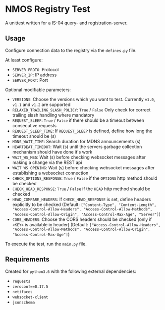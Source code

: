 # NMOS Registry Test

A unittest written for a IS-04 query- and registration-server.

## Usage
Configure connection data to the registry via the ```defines.py``` file.

At least configure:
- ```SERVER_PROTO```: Protocol
- ```SERVER_IP```: IP address 
- ```SERVER_PORT```: Port

Optional modifiable parameters:
- ```VERSIONS```: Choose the versions which you want to test. Currently ```v1.0```, ```v1.1``` and ```v1.2``` are supported
- ```RELAXED_TRAILING_SLASH_POLICY```: ```True``` / ```False``` Only check for correct trailing slash handling where mandatory
- ```REQUEST_SLEEP```: ```True``` / ```False``` if there should be a timeout between consecutive requests
- ```REQUEST_SLEEP_TIME```: If ```REQUEST_SLEEP``` is defined, define how long the timeout should be (s)
- ```MDNS_WAIT_TIME```: Search duration for MDNS announcements (s)
- ```HEARTBEAT_TIMEOUT```: Wait (s) until the servers garbage collection mechanism should have done it's work
- ```WAIT_WS_MSG```: Wait (s) before checking websocket messages after making a change via the REST api
- ```WAIT_WS_OPENING```: Wait (s) before checking websocket messages after establishing a websocket connection
- ```CHECK_OPTIONS_RESPONSE```: ```True``` / ```False``` if the ```OPTIONS``` http method should be checked
- ```CHECK_HEAD_RESPONSE```: ```True``` / ```False``` if the ```HEAD``` http method should be checked
- ```HEAD_COMPARE_HEADERS```: If ```CHECK_HEAD_RESPONSE``` is set, define headers explicitly to be checked (Default: ```["Content-Type", "Content-Length", "Access-Control-Allow-Headers", "Access-Control-Allow-Methods", "Access-Control-Allow-Origin", "Access-Control-Max-Age", "Server"]```) 
- ```CORS_HEADERS```: Choose the CORS headers should be checked (only if ```<KEY>``` is available in header) (Default: ```["Access-Control-Allow-Headers", "Access-Control-Allow-Methods", "Access-Control-Allow-Origin", "Access-Control-Max-Age"]```) 

To execute the test, run the ```main.py``` file.

## Requirements
Created for ```python3.6``` with the following external dependencies:
- ```requests```
- ```zeroconf==0.17.5```
- ```netifaces```
- ```websocket-client```
- ```jsonschema```
